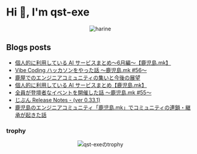 <h1>Hi 👋, I'm qst-exe</h1>

<p align="center">
  <img src="https://github.com/qst-exe/qst-exe/blob/main/hedgehog.gif?raw=true" alt="harine"/>
</p>

## Blogs posts

<!-- BLOG-POST-LIST:START -->
- [個人的に利用している AI サービスまとめ〜6月編〜【鹿児島.mk】](https://note.com/qst_exe/n/n250015de6f4e)
- [Vibe Coding ハッカソンをやった話 〜鹿児島.mk #56〜](https://note.com/qst_exe/n/n612cd9df4803)
- [鹿屋でのエンジニアコミュニティの集いと今後の展望](https://note.com/qst_exe/n/nda1aa74aaf3f)
- [個人的に利用している AI サービスまとめ【鹿児島.mk】](https://note.com/qst_exe/n/n6b7aff67867f)
- [全員が登壇者なイベントを開催した話 〜鹿児島.mk #55〜](https://note.com/qst_exe/n/ne0b5bc57a5ce)
- [じぶん Release Notes - &lpar;ver 0.33.1&rpar;](https://blog.qst-exe.com/articles/release-v0-33-1)
- [鹿児島のエンジニアコミュニティ「鹿児島.mk」でコミュニティの連鎖・継承が起きた話](https://note.com/qst_exe/n/n23be457719da)
<!-- BLOG-POST-LIST:END -->

### trophy

<div align="center">
  <img src="https://github-profile-trophy.vercel.app/?username=qst-exe&margin-w=5" alt="qst-exeのtrophy" />
</div>
